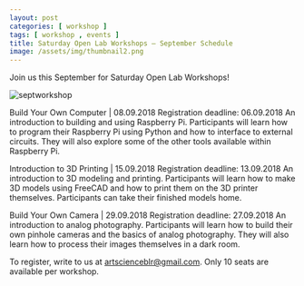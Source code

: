 ```yaml
---
layout: post
categories: [ workshop ]
tags: [ workshop , events ]
title: Saturday Open Lab Workshops – September Schedule
image: /assets/img/thumbnail2.png
---
```

Join us this September for Saturday Open Lab Workshops!
<!--more-->

![septworkshop]({{site.baseurl}}/assets/img/WhatsApp-Image-2018-09-03-at-15.05.51-723x1024.jpeg)

Build Your Own Computer | 08.09.2018
Registration deadline: 06.09.2018
An introduction to building and using Raspberry Pi.
Participants will learn how to program their Raspberry Pi using Python and how to interface to external circuits.
They will also explore some of the other tools available within Raspberry Pi.

Introduction to 3D Printing | 15.09.2018
Registration deadline: 13.09.2018
An introduction to 3D modeling and printing.
Participants will learn how to make 3D models using FreeCAD and how to print them on the 3D printer themselves.
Participants can take their finished models home.

Build Your Own Camera | 29.09.2018
Registration deadline: 27.09.2018
An introduction to analog photography.
Participants will learn how to build their own pinhole cameras and the basics of analog photography.
They will also learn how to process their images themselves in a dark room.

To register, write to us at artscienceblr@gmail.com. Only 10 seats are available per workshop.
